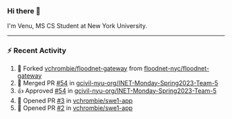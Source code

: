 ### Hi there 👋

I'm Venu, MS CS Student at New York University.

---

### :zap: Recent Activity

<!--RECENT_ACTIVITY:start-->
1. 🔱 Forked [vchrombie/floodnet-gateway](https://github.com/vchrombie/floodnet-gateway) from [floodnet-nyc/floodnet-gateway](https://github.com/floodnet-nyc/floodnet-gateway)
2. 🎉 Merged PR [#54](https://github.com/gcivil-nyu-org/INET-Monday-Spring2023-Team-5/pull/54) in [gcivil-nyu-org/INET-Monday-Spring2023-Team-5](https://github.com/gcivil-nyu-org/INET-Monday-Spring2023-Team-5)
3. 👍 Approved [#54](https://github.com/gcivil-nyu-org/INET-Monday-Spring2023-Team-5/pull/54#pullrequestreview-1325391808) in [gcivil-nyu-org/INET-Monday-Spring2023-Team-5](https://github.com/gcivil-nyu-org/INET-Monday-Spring2023-Team-5)
4. 💪 Opened PR [#3](https://github.com/vchrombie/swe1-app/pull/3) in [vchrombie/swe1-app](https://github.com/vchrombie/swe1-app)
5. 💪 Opened PR [#2](https://github.com/vchrombie/swe1-app/pull/2) in [vchrombie/swe1-app](https://github.com/vchrombie/swe1-app)
<!--RECENT_ACTIVITY:end-->

<!--
**vchrombie/vchrombie** is a ✨ _special_ ✨ repository because its `README.md` (this file) appears on your GitHub profile.

Here are some ideas to get you started:

- 🔭 I’m currently working on ...
- 🌱 I’m currently learning ...
- 👯 I’m looking to collaborate on ...
- 🤔 I’m looking for help with ...
- 💬 Ask me about ...
- 📫 How to reach me: ...
- 😄 Pronouns: ...
- ⚡ Fun fact: ...
-->
